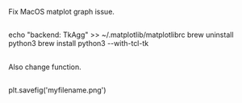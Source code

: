 Fix MacOS matplot graph issue.
##
echo "backend: TkAgg" >> ~/.matplotlib/matplotlibrc
brew uninstall python3
brew install python3 --with-tcl-tk
##

Also change function.
##
plt.savefig('myfilename.png')
##